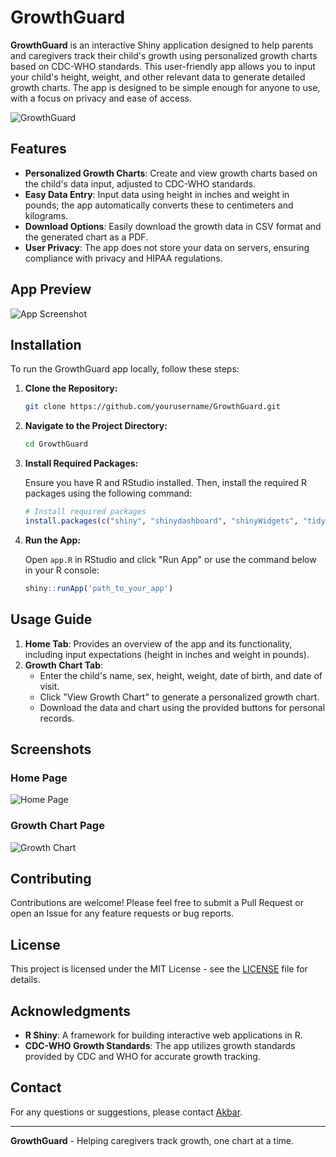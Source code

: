 # GrowthGuard

**GrowthGuard** is an interactive Shiny application designed to help parents and caregivers track their child's growth using personalized growth charts based on CDC-WHO standards. This user-friendly app allows you to input your child's height, weight, and other relevant data to generate detailed growth charts. The app is designed to be simple enough for anyone to use, with a focus on privacy and ease of access.

![GrowthGuard](https://github.com/yourusername/GrowthGuard/assets/banner.png) 

## Features

- **Personalized Growth Charts**: Create and view growth charts based on the child's data input, adjusted to CDC-WHO standards.
- **Easy Data Entry**: Input data using height in inches and weight in pounds; the app automatically converts these to centimeters and kilograms.
- **Download Options**: Easily download the growth data in CSV format and the generated chart as a PDF.
- **User Privacy**: The app does not store your data on servers, ensuring compliance with privacy and HIPAA regulations.

## App Preview

![App Screenshot](https://github.com/yourusername/GrowthGuard/assets/app_screenshot.png)

## Installation

To run the GrowthGuard app locally, follow these steps:

1. **Clone the Repository:**

   ```bash
   git clone https://github.com/yourusername/GrowthGuard.git
   ```

2. **Navigate to the Project Directory:**

   ```bash
   cd GrowthGuard
   ```

3. **Install Required Packages:**

   Ensure you have R and RStudio installed. Then, install the required R packages using the following command:

   ```r
   # Install required packages
   install.packages(c("shiny", "shinydashboard", "shinyWidgets", "tidyverse", "lubridate"))
   ```

4. **Run the App:**

   Open `app.R` in RStudio and click "Run App" or use the command below in your R console:

   ```r
   shiny::runApp('path_to_your_app')
   ```

## Usage Guide

1. **Home Tab**: Provides an overview of the app and its functionality, including input expectations (height in inches and weight in pounds).
2. **Growth Chart Tab**:
   - Enter the child's name, sex, height, weight, date of birth, and date of visit.
   - Click "View Growth Chart" to generate a personalized growth chart.
   - Download the data and chart using the provided buttons for personal records.

## Screenshots

### Home Page

![Home Page](https://github.com/yourusername/GrowthGuard/assets/home_screenshot.png)

### Growth Chart Page

![Growth Chart](https://github.com/yourusername/GrowthGuard/assets/growth_chart_screenshot.png)

## Contributing

Contributions are welcome! Please feel free to submit a Pull Request or open an Issue for any feature requests or bug reports.

## License

This project is licensed under the MIT License - see the [LICENSE](LICENSE) file for details.

## Acknowledgments

- **R Shiny**: A framework for building interactive web applications in R.
- **CDC-WHO Growth Standards**: The app utilizes growth standards provided by CDC and WHO for accurate growth tracking.

## Contact

For any questions or suggestions, please contact [Akbar](mailto:akbar.esfahani@gmail.com).

---

**GrowthGuard** - Helping caregivers track growth, one chart at a time.
